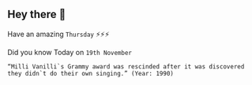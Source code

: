 ## Hey there 👋
Have an amazing `Thursday` ⚡⚡⚡

Did you know Today on `19th November`
```
“Milli Vanilli`s Grammy award was rescinded after it was discovered they didn`t do their own singing.” (Year: 1990)
```
